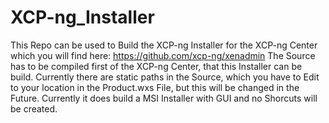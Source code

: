 # XCP-ng_Installer

This Repo can be used to Build the XCP-ng Installer for the XCP-ng Center which you will find here: https://github.com/xcp-ng/xenadmin
The Source has to be compiled first of the XCP-ng Center, that this Installer can be build. Currently there are static paths in the Source, which you have to Edit to your location in the Product.wxs File, but this will be changed in the Future. Currently it does build a MSI Installer with GUI and no Shorcuts will be created. 
